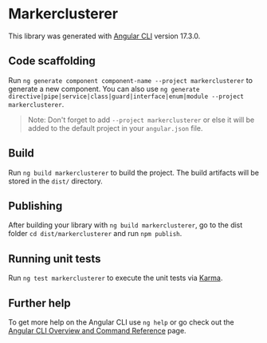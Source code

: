 # Markerclusterer

This library was generated with [Angular CLI](https://github.com/angular/angular-cli) version 17.3.0.

## Code scaffolding

Run `ng generate component component-name --project markerclusterer` to generate a new component. You can also use `ng generate directive|pipe|service|class|guard|interface|enum|module --project markerclusterer`.
> Note: Don't forget to add `--project markerclusterer` or else it will be added to the default project in your `angular.json` file. 

## Build

Run `ng build markerclusterer` to build the project. The build artifacts will be stored in the `dist/` directory.

## Publishing

After building your library with `ng build markerclusterer`, go to the dist folder `cd dist/markerclusterer` and run `npm publish`.

## Running unit tests

Run `ng test markerclusterer` to execute the unit tests via [Karma](https://karma-runner.github.io).

## Further help

To get more help on the Angular CLI use `ng help` or go check out the [Angular CLI Overview and Command Reference](https://angular.io/cli) page.
